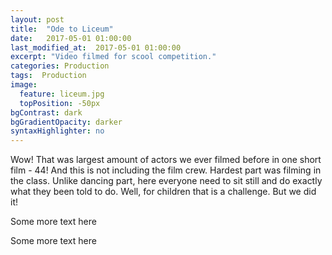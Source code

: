 ```yaml
---
layout: post
title:  "Ode to Liceum"
date:   2017-05-01 01:00:00
last_modified_at:  2017-05-01 01:00:00
excerpt: "Video filmed for scool competition."
categories: Production
tags:  Production
image:
  feature: liceum.jpg
  topPosition: -50px
bgContrast: dark
bgGradientOpacity: darker
syntaxHighlighter: no
---
```


Wow! That was largest amount of actors we ever filmed before in one short film - 44! And this is not including the film crew. Hardest part was filming in the class. Unlike dancing part, here everyone need to sit still and do exactly what they been told to do. Well, for children that is a challenge. But we did it!

Some more text here

Some more text here			
